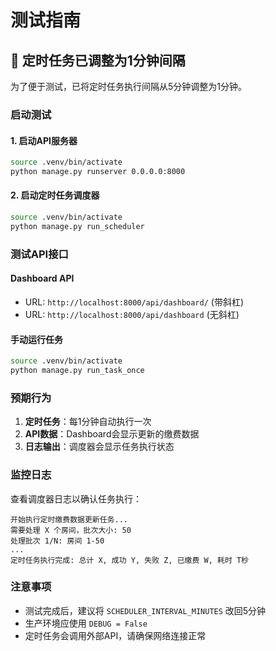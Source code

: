 # 测试指南

## 🚀 定时任务已调整为1分钟间隔

为了便于测试，已将定时任务执行间隔从5分钟调整为1分钟。

### 启动测试

#### 1. 启动API服务器
```bash
source .venv/bin/activate
python manage.py runserver 0.0.0.0:8000
```

#### 2. 启动定时任务调度器
```bash
source .venv/bin/activate
python manage.py run_scheduler
```

### 测试API接口

#### Dashboard API
- URL: `http://localhost:8000/api/dashboard/` (带斜杠)
- URL: `http://localhost:8000/api/dashboard` (无斜杠)

#### 手动运行任务
```bash
source .venv/bin/activate
python manage.py run_task_once
```

### 预期行为

1. **定时任务**：每1分钟自动执行一次
2. **API数据**：Dashboard会显示更新的缴费数据
3. **日志输出**：调度器会显示任务执行状态

### 监控日志

查看调度器日志以确认任务执行：
```
开始执行定时缴费数据更新任务...
需要处理 X 个房间，批次大小: 50
处理批次 1/N: 房间 1-50
...
定时任务执行完成: 总计 X, 成功 Y, 失败 Z, 已缴费 W, 耗时 T秒
```

### 注意事项

- 测试完成后，建议将 `SCHEDULER_INTERVAL_MINUTES` 改回5分钟
- 生产环境应使用 `DEBUG = False`
- 定时任务会调用外部API，请确保网络连接正常